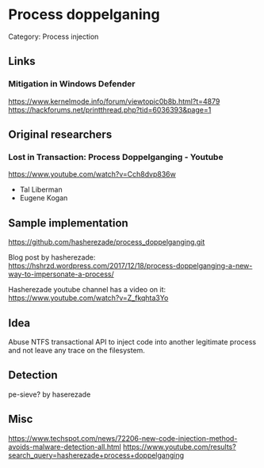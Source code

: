 # Process doppelganing

Category: Process injection

## Links

### Mitigation in Windows Defender
https://www.kernelmode.info/forum/viewtopic0b8b.html?t=4879
https://hackforums.net/printthread.php?tid=6036393&page=1

## Original researchers

### Lost in Transaction: Process Doppelganging - Youtube

https://www.youtube.com/watch?v=Cch8dvp836w

* Tal Liberman
* Eugene Kogan

## Sample implementation

https://github.com/hasherezade/process_doppelganging.git

Blog post by hasherezade:
https://hshrzd.wordpress.com/2017/12/18/process-doppelganging-a-new-way-to-impersonate-a-process/

Hasherezade youtube channel has a video on it:
https://www.youtube.com/watch?v=Z_fkqhta3Yo

## Idea

Abuse NTFS transactional API to inject code into another legitimate process and not leave any trace on the filesystem.

## Detection

pe-sieve? by haserezade

## Misc

https://www.techspot.com/news/72206-new-code-injection-method-avoids-malware-detection-all.html
https://www.youtube.com/results?search_query=hasherezade+process+doppelganging
